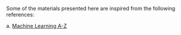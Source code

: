 Some of the materials presented here are inspired from the following references:

a. [Machine Learning A-Z](https://www.superdatascience.com/pages/machine-learning)  


